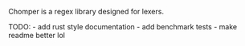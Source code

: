 Chomper is a regex library designed for lexers.

TODO:
    - add rust style documentation
    - add benchmark tests
    - make readme better lol